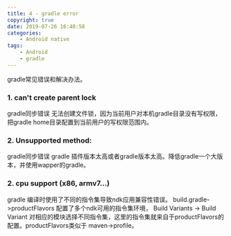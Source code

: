 ```yaml
---
title: 4 - gradle error
copyright: true
date: 2019-07-26 16:40:58
categories:
    - Android native
tags:
    - Android
    - gradle
---
```

gradle常见错误和解决办法。

<!-- more -->

### **1. can't create parent lock**

gradle同步错误
无法创建文件锁，因为当前用户对本机gradle目录没有写权限，把gradle home目录配置到当前用户的写权限范围内。

### **2. Unsupported method:**

gradle同步错误
gradle 插件版本太高或者gradle版本太高。降低gradle一个大版本，并使用wapper的gradle。

### **2. cpu support (x86, armv7...)**

gradle 编译时使用了不同的指令集导致ndk应用兼容性错误。
build.gradle->productFlavors 配置了多个ndk可用的指令集环境， Build Variants -> Build Variant 对相应的模块选择不同指令集，这里的指令集就来自于productFlavors的配置。productFlavors类似于 maven->profile。
